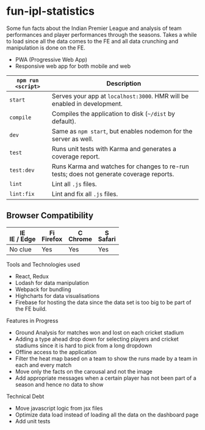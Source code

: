 # fun-ipl-statistics 

Some fun facts about the Indian Premier League and analysis of team performances and player performances through the seasons.
Takes a while to load since all the data comes to the FE and all data crunching and manipulation is done on the FE. 

 * PWA (Progressive Web App)
 * Responsive web app for both mobile and web

|`npm run <script>`|Description|
|------------------|-----------|
|`start`|Serves your app at `localhost:3000`. HMR will be enabled in development.|
|`compile`|Compiles the application to disk (`~/dist` by default).|
|`dev`|Same as `npm start`, but enables nodemon for the server as well.|
|`test`|Runs unit tests with Karma and generates a coverage report.|
|`test:dev`|Runs Karma and watches for changes to re-run tests; does not generate coverage reports.|
|`lint`|Lint all `.js` files.|
|`lint:fix`|Lint and fix all `.js` files.|

## Browser Compatibility 

| [<img src="https://raw.githubusercontent.com/godban/browsers-support-badges/master/src/images/edge.png" alt="IE / Edge" width="16px" height="16px" />](http://godban.github.io/browsers-support-badges/)</br>IE / Edge | [<img src="https://raw.githubusercontent.com/godban/browsers-support-badges/master/src/images/firefox.png" alt="Firefox" width="16px" height="16px" />](http://godban.github.io/browsers-support-badges/)</br>Firefox | [<img src="https://raw.githubusercontent.com/godban/browsers-support-badges/master/src/images/chrome.png" alt="Chrome" width="16px" height="16px" />](http://godban.github.io/browsers-support-badges/)</br>Chrome | [<img src="https://raw.githubusercontent.com/godban/browsers-support-badges/master/src/images/safari.png" alt="Safari" width="16px" height="16px" />](http://godban.github.io/browsers-support-badges/)</br>Safari |
| --------- | --------- | --------- | --------- |
| No clue| Yes | Yes | Yes| Yes


Tools and Technologies used

  * React, Redux
  * Lodash for data manipulation
  * Webpack for bundling
  * Highcharts for data visualisations
  * Firebase for hosting the data since the data set is too big to be part of the FE build. 
  
Features in Progress

  * Ground Analysis for matches won and lost on each cricket stadium 
  * Adding a type ahead drop down for selecting players and cricket stadiums since it is hard to pick from a long dropdown
  * Offline access to the application
  * Filter the heat map based on a team to show the runs made by a team in each and every match
  * Move only the facts on the carousal and not the image 
  * Add appropriate messages when a certain player has not been part of a season and hence no data to show
  
Technical Debt

  * Move javascript logic from jsx files
  * Optimize data load instead of loading all the data on the dashboard page
  * Add unit tests
